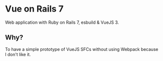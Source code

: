 # Vue on Rails 7

Web application with Ruby on Rails 7, esbuild & VueJS 3.

## Why?

To have a simple prototype of VueJS SFCs without using Webpack because I don't like it.
